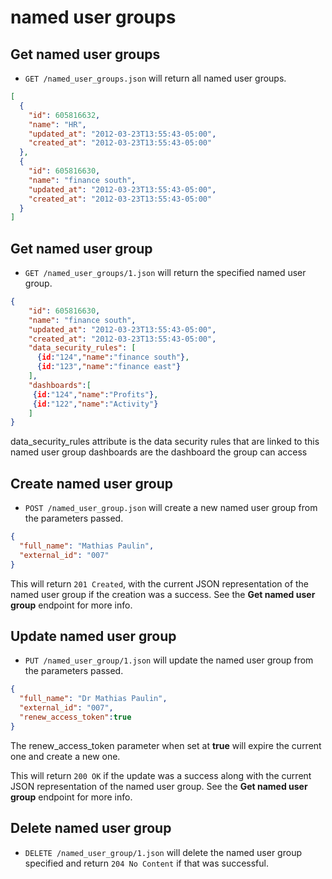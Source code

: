 named user groups
=================

Get named user groups
---------------------

* `GET /named_user_groups.json` will return all named user groups.

```json
[
  {
    "id": 605816632,
    "name": "HR",
    "updated_at": "2012-03-23T13:55:43-05:00",
    "created_at": "2012-03-23T13:55:43-05:00"
  },
  {
    "id": 605816630,
    "name": "finance south",
    "updated_at": "2012-03-23T13:55:43-05:00",
    "created_at": "2012-03-23T13:55:43-05:00"
  }
]
```


Get named user group
--------------------

* `GET /named_user_groups/1.json` will return the specified named user group.

```json
{
    "id": 605816630,
    "name": "finance south",
    "updated_at": "2012-03-23T13:55:43-05:00",
    "created_at": "2012-03-23T13:55:43-05:00",
    "data_security_rules": [
      {id:"124","name":"finance south"},
      {id:"123","name":"finance east"}
    ],
    "dashboards":[
     {id:"124","name":"Profits"},
     {id:"122","name":"Activity"}
    ]
}
```

data_security_rules attribute is the data security rules that are linked to this named user group
dashboards are the dashboard the group can access

Create named user group
-----------------------

* `POST /named_user_group.json` will create a new named user group from the parameters passed.

```json
{
  "full_name": "Mathias Paulin",
  "external_id": "007"
}
```

This will return `201 Created`, with the current JSON representation of the named user group if the creation was a success. See the **Get named user group** endpoint for more info. 


Update named user group
-----------------------

* `PUT /named_user_group/1.json` will update the named user group from the parameters passed.

```json
{
  "full_name": "Dr Mathias Paulin",
  "external_id": "007",
  "renew_access_token":true
}
```
The renew_access_token parameter when set at **true** will expire the current one and create a new one.

This will return `200 OK` if the update was a success along with the current JSON representation of the named user group. See the **Get named user group** endpoint for more info.


Delete named user group
-----------------------

* `DELETE /named_user_group/1.json` will delete the named user group specified and return `204 No Content` if that was successful.